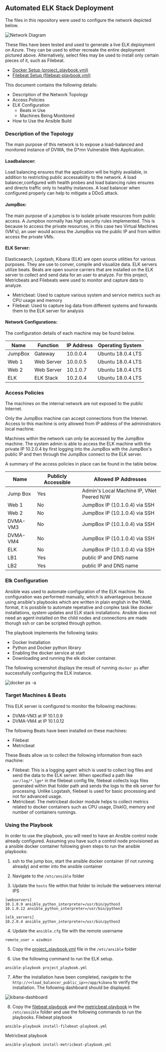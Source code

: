 
## Automated ELK Stack Deployment

The files in this repository were used to configure the network depicted below.

![Network Diagram](Diagrams/elk-diagram.png)

These files have been tested and used to generate a live ELK deployment on Azure. They can be used to either recreate the entire deployment pictured above. Alternatively, select files may be used to install only certain pieces of it, such as Filebeat.

  - [Docker Setup (project_playbook.yml)](Ansible/project_playbook.yml)
  - [Filebeat Setup (filebeat-playbook.yml)](Ansible/filebeat-playbook.yml)

This document contains the following details:
- Description of the Network Topology
- Access Policies
- ELK Configuration
  - Beats in Use
  - Machines Being Monitored
- How to Use the Ansible Build


### Description of the Topology

The main purpose of this network is to expose a load-balanced and monitored instance of DVWA, the D*mn Vulnerable Web Application.

#### Loadbalancer: 
Load balancing ensures that the application will be highly available, in addition to restricting public accessability to the network. A load balancer,configured with health probes and load balancing rules ensures and directs traffic only to healthy instances. A load balancer when configured properly can help  to mitigate a DDoS attack.  
#### JumpBox:
The main purpose of a jumpbox is to isolate private resources from public access. A Jumpbox normally has high security rules implemented.  This is because to access the private resources, in this case two Virtual Machines (VM's), an user  would  access the JumpBox via the public IP and from within access the private VMs. 

#### ELK Server:
 Elasticsearch, Logstash, Kibana (ELK) are open source utilities for various purposes.  They are use to conver, compile and visualize data. ELK servers utilize beats.  Beats are open source carriers that are installed on the ELK server to collect and send data for an user to analyze.   For this project, Metricbeats and Filebeats were used to monitor and capture data to analyze.  
 - Metricbeat:  Used to capture  various system and service metrics such as CPU usage and memory  
- Filebeat: Used to capture log data from different systems and forwards them to the ELK server for analysis


#### Network Configurations:
The configuration details of each machine may be found below.


| Name      | Function  | IP Address | Operating System |
|---------- |---------- |------------|------------------|
| JumpBox   | Gateway   | 10.0.0.4   |Ubuntu 18.0.4 LTS|
| Web 1     | Web Server| 10.0.0.5   |Ubuntu 18.0.4 LTS |
| Web 2     | Web Server| 10.1.0.7   |Ubuntu 18.0.4 LTS | 
| ELK       | ELK Stack | 10.2.0.4   |Ubuntu 18.0.4 LTS |



### Access Policies

The machines on the internal network are not exposed to the public Internet. 

Only the JumpBox machine can accept connections from the Internet. Access to this machine is only allowed from IP address of the administrators local machine. 

Machines within the network can only be accessed by the JumpBox machine. The system admin is able to access the ELK machine with the private IP 10.2.0.4 by first logging into the JumpBox with the JumpBox's public IP and then through the JumpBox connect to the ELK server. 

A summary of the access policies in place can be found in the table below.

| Name     | Publicly Accessible | Allowed IP Addresses |
|----------|---------------------|----------------------|
| Jump Box | Yes              | Admin's Local Machine IP, VNet Peered N/W|
| Web 1    | No               |JumpBox IP (10.1.0.4) via SSH |
| Web 2    | No          |JumpBox IP (10.1.0.4) via SSH |
| DVMA-VM3 | No          |JumpBox IP (10.1.0.4) via SSH |
| DVMA-VM4 | No          |JumpBox IP (10.1.0.4) via SSH |
| ELK    | No         |JumpBox IP (10.1.0.4) via SSH |
| LB1     | Yes     | public IP and DNS name |
| LB2     | Yes     | public IP and DNS name |

### Elk Configuration

Ansible was used to automate configuration of the ELK machine. No configuration was performed manually, which is advantageous because using ansible's playbooks which are written in plain english in the YAML format, it is possbile to automate repetative and conplex task like docker installations, system updates and ELK stack installations. Ansible does not need an agent installed on the child nodes and connections are made thorugh ssh or can be scripted through python. 

The playbook implements the following tasks:
  * Docker Installation
  * Python and Docker python library 
  * Enabling the docker service at start 
  * Downloading and running the elk docker container. 
 

The following screenshot displays the result of running `docker ps` after successfully configuring the ELK instance.

![docker ps -a](Diagrams/docker-ps.png)


### Target Machines & Beats
This ELK server is configured to monitor the following machines:
- DVMA-VM3 at IP 10.1.0.9
- DVMA-VM4 at IP 10.1.0.12

The following Beats have been installed on these machines:
  * Filebeat
  * Metricbeat

These Beats allow us to collect the following information from each machine:
  * Filebeat: This is a logging agent which is used to collect log files and send the data to the ELK server. When specified a path like ` var/log/*.lgo* ` in the filebeat config file, filebeat collects logs files generated within that folder path and sends the logs to the elk server for processing. Unlike Logstash, filebeat is used for basic processing and not for advanced usage. 
  * Metricbeat: The metricbeat docker module helps to collect metrics related to docker containers such as CPU usage, DiskIO, memory and number of containers runnings.  


### Using the Playbook
In order to use the playbook, you will need to have an Ansible control node already configured. Assuming you have such a control node provisioned as a ansible docker container following given steps to run the ansible playbooks: 

 1. ssh to the jump box, start the ansible docker container (if not running already) and enter into the ansible container
 2. Navigate to the `/etc/ansible` folder

 3. Update the `hosts` file within that folder to include the webservers internal IPS
```
[webservers]
10.1.0.9 ansible_python_interpreter=/usr/bin/python3
10.1.0.12 ansible_python_interpreter=/usr/bin/python3

[elk_servers]
10.2.0.4 ansible_python_interpreter=/usr/bin/python3
```
4. Update the `ansible.cfg` file with the remote username
```
remote_user = azadmin
```
5. Copy the [project_playbook.yml](Ansible/project_playbook.yml) file in the `/etc/ansible` folder

6. Use the following command to run the ELK setup. 
```
ansible-playbook project_playbook.yml
```
7. After the installation have been completed, navigate to the `http://<<load_balancer_public_ip>>/app/kibana` to verify the installation. The following dashboard should be displayed. 

![kibana-dashboard](Diagrams/kibana-dashboard.png)

8. Copy the [filebeat playbook]() and the [metricbeat playbook]() in the `/etc/ansible` folder and use the following commands to run the playbooks. 
Filebeat playbook
```
ansible-playbook install-filebeat-playbook.yml
```
Metricbeat playbook
```
ansible-playbook install-metricbeat-playbook.yml
```
 
